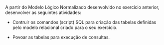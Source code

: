 A partir do Modelo Lógico Normalizado desenvolvido no exercício anterior, desenvolver as seguintes atividades:

- Contruir os comandos (script) SQL para criação das tabelas definidas pelo modelo relacional criado para o seu exercício.

- Povoar as tabelas para execução de consultas.